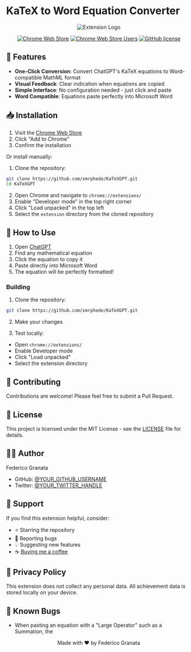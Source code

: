 # KaTeX to Word Equation Converter

<div align="center">

![Extension Logo](https://github.com/xMrPhede/KaTeXGPT/blob/main/icons/icon128.png)

[![Chrome Web Store](https://img.shields.io/chrome-web-store/v/maojnknofbadmhfkbllhpddhophjhblo)](https://chrome.google.com/webstore/detail/maojnknofbadmhfkbllhpddhophjhblo)
[![Chrome Web Store Users](https://img.shields.io/chrome-web-store/users/maojnknofbadmhfkbllhpddhophjhblo)](https://chrome.google.com/webstore/detail/maojnknofbadmhfkbllhpddhophjhblo)
[![GitHub license](https://img.shields.io/github/license/xmrphede/KaTeXGPT)](https://github.com/xmrphede/KaTeXGPT/blob/main/LICENSE)

</div>

## 🚀 Features

- **One-Click Conversion**: Convert ChatGPT's KaTeX equations to Word-compatible MathML format
- **Visual Feedback**: Clear indication when equations are copied
- **Simple Interface**: No configuration needed - just click and paste
- **Word Compatible**: Equations paste perfectly into Microsoft Word

## 📥 Installation

1. Visit the [Chrome Web Store](https://chrome.google.com/webstore/detail/maojnknofbadmhfkbllhpddhophjhblo)
2. Click "Add to Chrome"
3. Confirm the installation

Or install manually:
1. Clone the repository:
```bash
git clone https://github.com/xmrphede/KaTeXGPT.git
cd KaTeXGPT
```
2. Open Chrome and navigate to `chrome://extensions/`
3. Enable "Developer mode" in the top right corner
4. Click "Load unpacked" in the top left
5. Select the `extension` directory from the cloned repository

## 🎯 How to Use

1. Open [ChatGPT](https://chat.openai.com)
2. Find any mathematical equation
3. Click the equation to copy it
4. Paste directly into Microsoft Word
5. The equation will be perfectly formatted!

### Building
1. Clone the repository:
```bash
git clone https://github.com/xmrphede/KaTeXGPT.git
```

2. Make your changes

3. Test locally:
- Open `chrome://extensions/`
- Enable Developer mode
- Click "Load unpacked"
- Select the extension directory

## 🤝 Contributing

Contributions are welcome! Please feel free to submit a Pull Request.

## 📝 License

This project is licensed under the MIT License - see the [LICENSE](LICENSE) file for details.

## 👨‍💻 Author

Federico Granata
- GitHub: [@YOUR_GITHUB_USERNAME](https://github.com/xMrPhede)
- Twitter: [@YOUR_TWITTER_HANDLE](https://twitter.com/holygranats)

## 🙏 Support

If you find this extension helpful, consider:
- ⭐ Starring the repository
- 🐛 Reporting bugs
- 💡 Suggesting new features
- ☕ [Buying me a coffee](https://www.buymeacoffee.com/xmrphede)

## 📄 Privacy Policy

This extension does not collect any personal data. All achievement data is stored locally on your device.

## 🐛 Known Bugs

- When pasting an equation with a "Large Operator" such as a Summation, the 

<div align="center">
Made with ❤️ by Federico Granata
</div>
